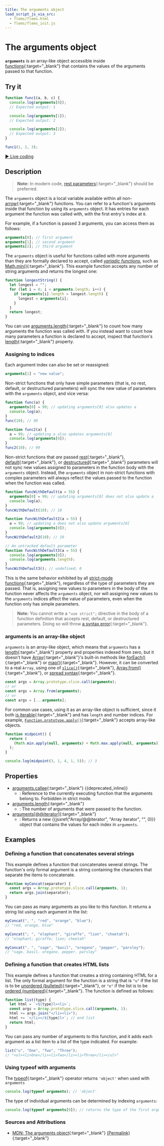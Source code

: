 ```yaml
---
title: The arguments object
load_script_js_via_src:
  - flems/flems.html
  - flems/flems_init.js
---
```


# The arguments object

**`arguments`** is an array-like object accessible inside [functions](https://developer.mozilla.org/en-US/docs/Web/JavaScript/Guide/Functions){:target="_blank"} that contains the values of the arguments passed to that function.

## Try it

```js
function func1(a, b, c) {
  console.log(arguments[0]);
  // Expected output: 1

  console.log(arguments[1]);
  // Expected output: 2

  console.log(arguments[2]);
  // Expected output: 3
}

func1(1, 2, 3);
```

[&#9658; Live coding](#flems-enable)

## Description

> **Note:** In modern code, [rest parameters](https://developer.mozilla.org/en-US/docs/Web/JavaScript/Reference/Functions/rest_parameters){:target="_blank"} should be preferred.

The `arguments` object is a local variable available within all non-[arrow](https://developer.mozilla.org/en-US/docs/Web/JavaScript/Reference/Functions/Arrow_functions){:target="_blank"} functions. You can refer to a function's arguments inside that function by using its `arguments` object. It has entries for each argument the function was called with, with the first entry's index at `0`.

For example, if a function is passed 3 arguments, you can access them as follows:

```js
arguments[0]; // first argument
arguments[1]; // second argument
arguments[2]; // third argument
```

The `arguments` object is useful for functions called with more arguments than they are formally declared to accept, called [_variadic functions_](https://en.wikipedia.org/wiki/Variadic_function), such as [Math.min()](https://developer.mozilla.org/en-US/docs/Web/JavaScript/Reference/Global_Objects/Math/min){:target="_blank"}. This example function accepts any number of string arguments and returns the longest one:

```js
function longestString() {
  let longest = "";
  for (let i = 0; i < arguments.length; i++) {
    if (arguments[i].length > longest.length) {
      longest = arguments[i];
    }
  }
  return longest;
}
```

You can use [arguments.length](https://developer.mozilla.org/en-US/docs/Web/JavaScript/Reference/Functions/arguments/length){:target="_blank"} to count how many arguments the function was called with. If you instead want to count how many parameters a function is declared to accept, inspect that function's [length](https://developer.mozilla.org/en-US/docs/Web/JavaScript/Reference/Global_Objects/Function/length){:target="_blank"} property.

### Assigning to indices

Each argument index can also be set or reassigned:

```js
arguments[1] = "new value";
```

Non-strict functions that only have simple parameters (that is, no rest, default, or destructured parameters) will sync the new value of parameters with the `arguments` object, and vice versa:

```js
function func(a) {
  arguments[0] = 99; // updating arguments[0] also updates a
  console.log(a);
}
func(10); // 99

function func2(a) {
  a = 99; // updating a also updates arguments[0]
  console.log(arguments[0]);
}
func2(10); // 99
```

Non-strict functions that _are_ passed [rest](https://developer.mozilla.org/en-US/docs/Web/JavaScript/Reference/Functions/rest_parameters){:target="_blank"}, [default](https://developer.mozilla.org/en-US/docs/Web/JavaScript/Reference/Functions/Default_parameters){:target="_blank"}, or [destructured](https://developer.mozilla.org/en-US/docs/Web/JavaScript/Reference/Operators/Destructuring_assignment){:target="_blank"} parameters will not sync new values assigned to parameters in the function body with the `arguments` object. Instead, the `arguments` object in non-strict functions with complex parameters will always reflect the values passed to the function when the function was called.

```js
function funcWithDefault(a = 55) {
  arguments[0] = 99; // updating arguments[0] does not also update a
  console.log(a);
}
funcWithDefault(10); // 10

function funcWithDefault2(a = 55) {
  a = 99; // updating a does not also update arguments[0]
  console.log(arguments[0]);
}
funcWithDefault2(10); // 10

// An untracked default parameter
function funcWithDefault3(a = 55) {
  console.log(arguments[0]);
  console.log(arguments.length);
}
funcWithDefault3(); // undefined; 0
```

This is the same behavior exhibited by all [strict-mode functions](https://developer.mozilla.org/en-US/docs/Web/JavaScript/Reference/Strict_mode#making_eval_and_arguments_simpler){:target="_blank"}, regardless of the type of parameters they are passed. That is, assigning new values to parameters in the body of the function never affects the `arguments` object, nor will assigning new values to the `arguments` indices affect the value of parameters, even when the function only has simple parameters.

> **Note:** You cannot write a `"use strict";` directive in the body of a function definition that accepts rest, default, or destructured parameters. Doing so will throw [a syntax error](https://developer.mozilla.org/en-US/docs/Web/JavaScript/Reference/Errors/Strict_non_simple_params){:target="_blank"}.

### arguments is an array-like object

`arguments` is an array-like object, which means that `arguments` has a [length](https://developer.mozilla.org/en-US/docs/Web/JavaScript/Reference/Functions/arguments/length){:target="_blank"} property and properties indexed from zero, but it doesn't have [Array](https://developer.mozilla.org/en-US/docs/Web/JavaScript/Reference/Global_Objects/Array){:target="_blank"}'s built-in methods like [forEach()](https://developer.mozilla.org/en-US/docs/Web/JavaScript/Reference/Global_Objects/Array/forEach){:target="_blank"} or [map()](https://developer.mozilla.org/en-US/docs/Web/JavaScript/Reference/Global_Objects/Array/map){:target="_blank"}. However, it can be converted to a real `Array`, using one of [`slice()`](https://developer.mozilla.org/en-US/docs/Web/JavaScript/Reference/Global_Objects/Array/slice){:target="_blank"}, [Array.from()](https://developer.mozilla.org/en-US/docs/Web/JavaScript/Reference/Global_Objects/Array/from){:target="_blank"}, or [spread syntax](https://developer.mozilla.org/en-US/docs/Web/JavaScript/Reference/Operators/Spread_syntax){:target="_blank"}.

```js
const args = Array.prototype.slice.call(arguments);
// or
const args = Array.from(arguments);
// or
const args = [...arguments];
```

For common use cases, using it as an array-like object is sufficient, since it both [is iterable](https://developer.mozilla.org/en-US/docs/Web/JavaScript/Reference/Functions/arguments/@@iterator){:target="_blank"} and has `length` and number indices. For example, [`Function.prototype.apply()`](https://developer.mozilla.org/en-US/docs/Web/JavaScript/Reference/Global_Objects/Function/apply){:target="_blank"} accepts array-like objects.

```js
function midpoint() {
  return (
    (Math.min.apply(null, arguments) + Math.max.apply(null, arguments)) / 2
  );
}

console.log(midpoint(3, 1, 4, 1, 5)); // 3
```

## Properties

- [arguments.callee](https://developer.mozilla.org/en-US/docs/Web/JavaScript/Reference/Functions/arguments/callee){:target="_blank"} {{deprecated_inline}}
  - : Reference to the currently executing function that the arguments belong to. Forbidden in strict mode.
- [arguments.length](https://developer.mozilla.org/en-US/docs/Web/JavaScript/Reference/Functions/arguments/length){:target="_blank"}
  - : The number of arguments that were passed to the function.
- [arguments[@@iterator]](https://developer.mozilla.org/en-US/docs/Web/JavaScript/Reference/Functions/arguments/@@iterator){:target="_blank"}
  - : Returns a new {{jsxref("Array/@@iterator", "Array iterator", "", 0)}} object that contains the values for each index in `arguments`.

## Examples

### Defining a function that concatenates several strings

This example defines a function that concatenates several strings. The function's only formal argument is a string containing the characters that separate the items to concatenate.

```js
function myConcat(separator) {
  const args = Array.prototype.slice.call(arguments, 1);
  return args.join(separator);
}
```

You can pass as many arguments as you like to this function. It returns a string list using each argument in the list:

```js
myConcat(", ", "red", "orange", "blue");
// "red, orange, blue"

myConcat("; ", "elephant", "giraffe", "lion", "cheetah");
// "elephant; giraffe; lion; cheetah"

myConcat(". ", "sage", "basil", "oregano", "pepper", "parsley");
// "sage. basil. oregano. pepper. parsley"
```

### Defining a function that creates HTML lists

This example defines a function that creates a string containing HTML for a list. The only formal argument for the function is a string that is `"u"` if the list is to be [unordered (bulleted)](https://developer.mozilla.org/en-US/docs/Web/HTML/Element/ul){:target="_blank"}, or `"o"` if the list is to be [ordered (numbered)](https://developer.mozilla.org/en-US/docs/Web/HTML/Element/ol){:target="_blank"}. The function is defined as follows:

```js
function list(type) {
  let html = `<${type}l><li>`;
  const args = Array.prototype.slice.call(arguments, 1);
  html += args.join("</li><li>");
  html += `</li></${type}l>`; // end list
  return html;
}
```

You can pass any number of arguments to this function, and it adds each argument as a list item to a list of the type indicated. For example:

```js
list("u", "One", "Two", "Three");
// "<ul><li>One</li><li>Two</li><li>Three</li></ul>"
```

### Using typeof with arguments

The [typeof](https://developer.mozilla.org/en-US/docs/Web/JavaScript/Reference/Operators/typeof){:target="_blank"} operator returns `'object'` when used with `arguments`

```js
console.log(typeof arguments); // 'object'
```

The type of individual arguments can be determined by indexing `arguments`:

```js
console.log(typeof arguments[0]); // returns the type of the first argument
```

### Sources and Attributions

- [MDN: The arguments object](https://developer.mozilla.org/en-US/docs/Web/JavaScript/Reference/Functions/arguments){:target="_blank"} [(Permalink)](https://github.com/mdn/content/blob/7aab76c49ae49d606b4958f8dc8cd1269fb7b9b6/files/en-us/web/javascript/reference/functions/arguments/index.md){:target="_blank"}